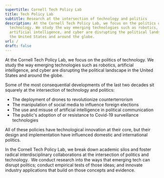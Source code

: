 ```yaml
---
supertitle: Cornell Tech Policy Lab
title: Tech Policy Lab
subtitle: Research at the intersection of technology and politics
description: At the Cornell Tech Policy Lab, we focus on the politics of
  technology. We study the way emerging technologies such as robotics,
  artificial intelligence, and cyber are disrupting the political landscape in
  the United States and around the globe.
url: /
draft: false
---
```

At the Cornell Tech Policy Lab, we focus on the politics of technology. We study the way emerging technologies such as robotics, artificial intelligence, and cyber are disrupting the political landscape in the United States and around the globe.

Some of the most consequential developments of the last two decades sit squarely at the intersection of technology and politics:

* The deployment of drones to revolutionize counterterrorism
* The manipulation of social media to influence foreign elections
* The use and misuse of artificial intelligence in political communication
* The public's adoption of or resistance to Covid-19 surveillance technologies 

All of these policies have technological innovation at their core, but their design and implementation have influenced domestic and international politics. 

In the Cornell Tech Policy Lab, we break down academic silos and foster radical interdisciplinary collaborations at the intersection of politics and technology.  We conduct research into the ways that emerging tech can disrupt politics; conduct empirical tests of those ideas; and innovate industry applications that build on those concepts and evidence.